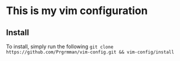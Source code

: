 # This is my vim configuration

## Install
To install, simply run the following
`git clone https://github.com/Prgrmman/vim-config.git && vim-config/install`
